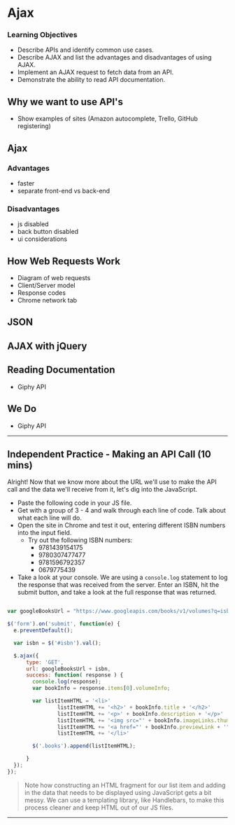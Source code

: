 # Ajax

### Learning Objectives

- Describe APIs and identify common use cases.
- Describe AJAX and list the advantages and disadvantages of using AJAX.
- Implement an AJAX request to fetch data from an API.
- Demonstrate the ability to read API documentation.


## Why we want to use API's

- Show examples of sites (Amazon autocomplete, Trello, GitHub registering)

## Ajax

### Advantages 
- faster
- separate front-end vs back-end

### Disadvantages
- js disabled
- back button disabled
- ui considerations

## How Web Requests Work
- Diagram of web requests 
- Client/Server model
- Response codes
- Chrome network tab

## JSON

## AJAX with jQuery

## Reading Documentation
- Giphy API 

## We Do 
- Giphy API 



***

## Independent Practice - Making an API Call (10 mins)

Alright! Now that we know more about the URL we'll use to make the API call and the data we'll receive from it, let's dig into the JavaScript.

- Paste the following code in your JS file.
- Get with a group of 3 - 4 and walk through each line of code. Talk about what each line will do.
- Open the site in Chrome and test it out, entering different ISBN numbers into the input field.
	- Try out the following ISBN numbers:
		- 9781439154175
		- 9780307477477
		- 9781596792357
		- 0679775439
- Take a look at your console. We are using a `console.log` statement to log the response that was received from the server. Enter an ISBN, hit the submit button, and take a look at the full response that was returned.

```js

var googleBooksUrl = "https://www.googleapis.com/books/v1/volumes?q=isbn:";

$('form').on('submit', function(e) {
  e.preventDefault();

  var isbn = $('#isbn').val();

  $.ajax({
      type: 'GET',
      url: googleBooksUrl + isbn,
      success: function( response ) {
        console.log(response);
        var bookInfo = response.items[0].volumeInfo;

        var listItemHTML = '<li>'
				listItemHTML += '<h2>' + bookInfo.title + '</h2>'
				listItemHTML += '<p>' + bookInfo.description + '</p>'
				listItemHTML += '<img src="' + bookInfo.imageLinks.thumbnail + '">'
				listItemHTML += '<a href="' + bookInfo.previewLink + '">Preview Book</a>'
				listItemHTML += '</li>'

        $('.books').append(listItemHTML);

      }
  });
});
```

> Note how constructing an HTML fragment for our list item and adding in the data that needs to be displayed using JavaScript gets a bit messy. We can use a templating library, like Handlebars, to make this process cleaner and keep HTML out of our JS files.

***
